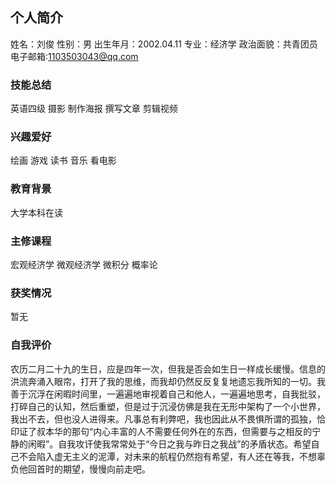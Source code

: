 ## 个人简介

姓名：刘俊                   性别：男
   出生年月：2002.04.11         专业：经济学
   政治面貌：共青团员            电子邮箱:1103503043@qq.com

### 技能总结

英语四级     摄影
   制作海报     撰写文章
   剪辑视频     

### 兴趣爱好

绘画        游戏
   读书        音乐
   看电影       

### 教育背景

大学本科在读

### 主修课程

宏观经济学   微观经济学   微积分   概率论

### 获奖情况

暂无

### 自我评价

农历二月二十九的生日，应是四年一次，但我是否会如生日一样成长缓慢。信息的洪流奔涌入眼帘，打开了我的思维，而我却仍然反反复复地遗忘我所知的一切。我善于沉浮在闲暇时间里，一遍遍地审视着自己和他人，一遍遍地思考，自我批驳，打碎自己的认知，然后重塑，但是过于沉浸仿佛是我在无形中架构了一个小世界，我出不去，但也没人进得来。凡事总有利弊吧，我也因此从不畏惧所谓的孤独，恰印证了叔本华的那句“内心丰富的人不需要任何外在的东西，但需要与之相反的宁静的闲暇”。自我攻讦使我常常处于“今日之我与昨日之我战”的矛盾状态。希望自己不会陷入虚无主义的泥潭，对未来的航程仍然抱有希望，有人还在等我，不想辜负他回首时的期望，慢慢向前走吧。

